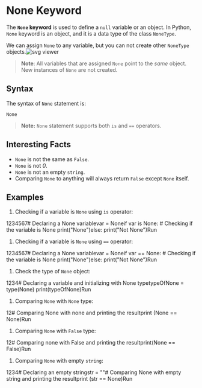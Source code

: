 # None Keyword

The **`None` keyword** is used to define a `null` variable or an object. In Python, `None` keyword is an object, and it is a data type of the class `NoneType`.

We can assign `None` to any variable, but you can not create other `NoneType` objects.![svg viewer](https://www.educative.io/api/edpresso/shot/6479146551083008/image/4520241998594048)

> **Note**: All variables that are assigned `None` point to the _same_ object. New instances of `None` are not created.

## Syntax

The syntax of `None` statement is:

```text
None
```

> **Note:** `None` statement supports both `is` and `==` operators.

## Interesting Facts

- `None` is not the same as `False`.
- `None` is not _0_.
- `None` is not an empty `string`.
- Comparing `None` to anything will always return `False` except `None` itself.

## Examples

1. Checking if a variable is `None` using `is` operator:

1234567\# Declaring a None variablevar = Noneif var is None: \# Checking if the variable is None print\("None"\)else: print\("Not None"\)Run

1. Checking if a variable is `None` using `==` operator:

1234567\# Declaring a None variablevar = Noneif var == None: \# Checking if the variable is None print\("None"\)else: print\("Not None"\)Run

1. Check the type of `None` object:

1234\# Declaring a variable and initializing with None typetypeOfNone = type\(None\) print\(typeOfNone\)Run

1. Comparing `None` with `None` type:

12\# Comparing None with none and printing the resultprint \(None == None\)Run

1. Comparing `None` with `False` type:

12\# Comparing none with False and printing the resultprint\(None == False\)Run

1. Comparing `None` with empty `string`:

1234\# Declaring an empty stringstr = ""\# Comparing None with empty string and printing the resultprint \(str == None\)Run
